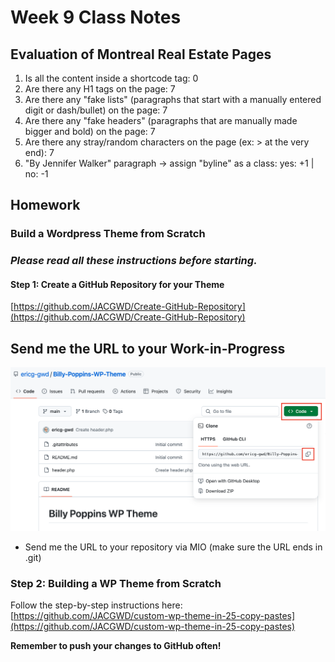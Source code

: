 # Week 9 Class Notes

## Evaluation of Montreal Real Estate Pages 

1. Is all the content inside a shortcode tag: 0
2. Are there any H1 tags on the page: 7
3. Are there any "fake lists" (paragraphs that start with a manually entered digit or dash/bullet) on the page: 7
4. Are there any "fake headers" (paragraphs that are manually made bigger and bold) on the page: 7
5. Are there any stray/random characters on the page (ex: > at the very end): 7
6. "By Jennifer Walker" paragraph -> assign "byline" as a class: yes: +1 | no: -1

## Homework

### Build a Wordpress Theme from Scratch

<figcaption>

### *Please read all these instructions before starting.* 

</figcaption>

#### Step 1: Create a GitHub Repository for your Theme

[https://github.com/JACGWD/Create-GitHub-Repository](https://github.com/JACGWD/Create-GitHub-Repository)

## Send me the URL to your Work-in-Progress

![Copy Repo .git URL](./week-9/img/19-copy-git-url.png)

   - Send me the URL to your repository via MIO (make sure the URL ends in .git)  

### Step 2: Building a WP Theme from Scratch

Follow the step-by-step instructions here: [https://github.com/JACGWD/custom-wp-theme-in-25-copy-pastes](https://github.com/JACGWD/custom-wp-theme-in-25-copy-pastes)

**Remember to push your changes to GitHub often!**


